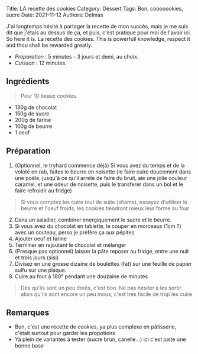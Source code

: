 Title: LA recette des cookies
Category: Dessert
Tags: Bon, cooooookies, sucre
Date: 2021-11-12
Authors: Delmas

J'ai longtemps hésité à partager la recette de mon succès, mais je me suis dit que j'étais au dessus de ça, et puis, c'est pratique pour moi de l'avoir ici.
So here it is.
La recette des cookies. This is powerfull knowledge, respect it and thou shall be rewarded greatly.

- *Préparation* : 5 minutes - 3 jours et demi, au choix.
- *Cuisson* : 12 minutes.

## Ingrédients
> Pour 10 beaux cookies.

  - 130g de chocolat
  - 150g de sucre
  - 200g de farine
  - 100g de beurre
  - 1 oeuf

## Préparation
  1. (Optionnel, le tryhard commence déjà) Si vous avez du temps et de la voloté en rab, faites le beurre en noisette (le faire cuire doucement dans une poêle, jusqu'à ce qu'il arrete de faire du bruit, aie une jolie couleur caramel, et une odeur de noisette, puis le transferer dans un bol et le faire refroidir au fridge)
> Si vous comptez les cuire tout de suite (shame), essayez d'utiliser le beurre et l'oeuf froids, les cookies tiendront mieux leur forme au four
  2. Dans un saladier, combiner energiquement le sucre et le beurre.
  3. Si vous avez du chocolat en tablette, le couper en morceaux (1cm ?) avec un couteau, perso je préfère ça aux pépites
  4. Ajouter oeuf et farine
  5. Terminer en rajoutant le chocolat et mélanger
  6. (Presque pas optionnel) laisser la pâte reposer au fridge, entre une nuit et trois jours (sisi)
  7. Divisez en une grosse dizaine de boulettes (fat) sur une feuille de papier sulfu sur une plaque.
  8. Cuire au four à 180° pendant une douzaine de minutes
>Dès qu'ils sont un peu dorés, c'est bon. Ne pas hésiter à les sortir alors qu'ils sont encore un peu mous, c'est tres facile de trop les cuire
  


## Remarques
  - Bon, c'est une recette de cookies, ya plus complexe en pâtisserie, c'était surtout pour garder les propotions
  - Ya plein de variantes à tester (sucre brun, canelle...) ici c'est juste une bonne base
  
  
